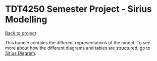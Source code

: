 # TDT4250 Semester Project - Sirius Modelling

[Back to project](/README.md)

This bundle contains the different representations of the model. To see more about how the different diagrams and tables are structured, go to [Sirius Diagram](./tdt4250.at.sirius.diagram/README.md).

